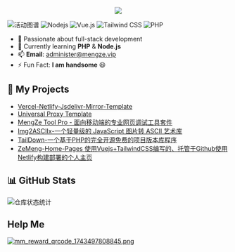 <p align="center">
<img src="https://capsule-render.vercel.app/api?type=waving&color=timeGradient&height=300&&section=header&text=林梦泽&fontSize=90&fontAlign=50&fontAlignY=30&desc=投身科技，用代码丰富生活&descAlign=50&descSize=30&descAlignY=60&animation=twinkling" />
</p>

![活动图谱](https://github-readme-activity-graph.vercel.app/graph?username=YShenZe&theme=github-dark&area=true&hide_border=true&line=FFD700&point=FF69B4)
![Nodejs](https://img.shields.io/badge/-Nodejs-F7DF1E?logo=javascript&logoColor=black&style=flat-square)
![Vue.js](https://img.shields.io/badge/-Vue.js-4FC08D?logo=vuedotjs&logoColor=white&style=flat-square)
![Tailwind CSS](https://img.shields.io/badge/-Tailwind_CSS-38B2AC?logo=tailwind-css&logoColor=white&style=flat-square)
![PHP](https://img.shields.io/badge/-PHP-F7DF1E?logo=php&logoColor=black&style=flat-square)

- 👀 Passionate about full-stack development  
- 🌱 Currently learning **PHP** & **Node.js**
- 📫 **Email**: administer@mengze.vip
- ⚡ Fun Fact: **I am handsome** 😆  

## 📁 My Projects

- [Vercel-Netlify-Jsdelivr-Mirror-Template](https://github.com/YShenZe/Vercel-Netlify-JsDelivr-Mirror)
- [Universal Proxy Template](https://github.com/YShenZe/Universal-Proxy-Template)
- [MengZe Tool Pro - 面向移动端的专业网页调试工具套件](https://github.com/YShenZe/MengZe-Tool-Pro)
- [Img2ASCIIx-一个轻量级的 JavaScript 图片转 ASCII 艺术库](https://github.com/YShenZe/Img2ASCIIx)
- [TailDown-一个基于PHP的完全开源免费的项目版本库程序](https://github.com/YShenZe/TailDwon-PHP)
- [ZeMeng-Home-Pages 使用Vuejs+TailwindCSS编写的、托管于Github使用Netlify构建部署的个人主页](https://github.com/YShenZe/ZeMeng-Home-Pages)

## 📊 GitHub Stats

![仓库状态统计](https://github-readme-stats.vercel.app/api?username=YShenZe&show_icons=true&theme=transparent)

## Help Me

[![mm_reward_qrcode_1743497808845.png](https://cdn.mengze.vip/gh/YShenZe/Blog-Static-Resource@main/images/mm_reward_qrcode_1743497808845.png)](https://cdn.mengze.vip/gh/YShenZe/Blog-Static-Resource@main/images/mm_reward_qrcode_1743497808845.png)